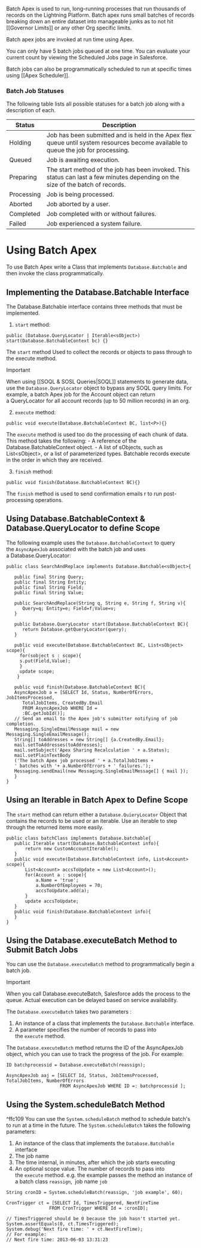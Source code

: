 Batch Apex is used to run, long-running processes that run thousands of records on the Lightning Platform. Batch apex runs small batches of records breaking down an entire dataset into manageable junks as to not hit [[Governor Limits]] or any other Org specific limits.

Batch apex jobs are invoked at run time using Apex. 

You can only have 5 batch jobs queued at one time. You can evaluate your current count by viewing the Scheduled Jobs page in Salesforce.

Batch jobs can also be programmatically scheduled to run at specific times using [[Apex Scheduler]]. 

### Batch Job Statuses 
The following table lists all possible statuses for a batch job along with a description of each.

|Status|Description|
|---|---|
|Holding|Job has been submitted and is held in the Apex flex queue until system resources become available to queue the job for processing.|
|Queued|Job is awaiting execution.|
|Preparing|The start method of the job has been invoked. This status can last a few minutes depending on the size of the batch of records.|
|Processing|Job is being processed.|
|Aborted|Job aborted by a user.|
|Completed|Job completed with or without failures.|
|Failed|Job experienced a system failure.|

# Using Batch Apex
To use Batch Apex write a Class that implements `Database.Batchable` and then invoke the class programmatically. 

## Implementing the Database.Batchable Interface

The Database.Batchable interface contains three methods that must be implemented.
1. `start` method:
```apex
public (Database.QueryLocator | Iterable<sObject>) start(Database.BatchableContext bc) {}
```
The `start` method Used to collect the records or objects to pass through to the execute method. 
>[!Important]
>When using [[SOQL & SOSL Queries|SOQL]] statements to generate data, use the `Database.QueryLocator` object to bypass any SOQL query limits. For example, a batch Apex job for the Account object can return a QueryLocator for all account records (up to 50 million records) in an org.

2. `execute` method:
```apex
public void execute(Database.BatchableContext BC, list<P>){}
```
The `execute` method is used too do the processing of each chunk of data. 
This method takes the following:
	\- A reference of the Database.BatchableContext object.
	\- A list of sObjects, such as List\<sObject\>, or a list of parameterized types. 
Batchable records execute in the order in which they are received. 

3. `finish` method:
```apex
public void finish(Database.BatchableContext BC){}
```
The `finish` method is used to send confirmation emails r to run post-processing operations. 

## Using Database.BatchableContext & Database.QueryLocator to define Scope

The following example uses the `Database.BatchableContext` to query the `AsyncApexJob` associated with the batch job and uses a Database.QueryLocator:
```apex
public class SearchAndReplace implements Database.Batchable<sObject>{

   public final String Query;
   public final String Entity;
   public final String Field;
   public final String Value;

   public SearchAndReplace(String q, String e, String f, String v){
      Query=q; Entity=e; Field=f;Value=v;
   }

   public Database.QueryLocator start(Database.BatchableContext BC){
      return Database.getQueryLocator(query);
   }

   public void execute(Database.BatchableContext BC, List<sObject> scope){
     for(sobject s : scope){
     s.put(Field,Value); 
     }
     update scope;
    }

   public void finish(Database.BatchableContext BC){
   AsyncApexJob a = [SELECT Id, Status, NumberOfErrors, JobItemsProcessed,
      TotalJobItems, CreatedBy.Email
      FROM AsyncApexJob WHERE Id =
      :BC.getJobId()];
   // Send an email to the Apex job's submitter notifying of job completion.
   Messaging.SingleEmailMessage mail = new Messaging.SingleEmailMessage();
   String[] toAddresses = new String[] {a.CreatedBy.Email};
   mail.setToAddresses(toAddresses);
   mail.setSubject('Apex Sharing Recalculation ' + a.Status);
   mail.setPlainTextBody
   ('The batch Apex job processed ' + a.TotalJobItems +
   ' batches with '+ a.NumberOfErrors + ' failures.');
   Messaging.sendEmail(new Messaging.SingleEmailMessage[] { mail });
   }
}
```

## Using an Iterable in Batch Apex to Define Scope 

The `start` method can return either a `Database.QuieryLocator` Object that contains the records to be used or an iterable. Use an iterable to step through the returned items more easily.
```apex
public class batchClass implements Database.batchable{ 
   public Iterable start(Database.BatchableContext info){ 
       return new CustomAccountIterable(); 
   }     
   public void execute(Database.BatchableContext info, List<Account> scope){
       List<Account> accsToUpdate = new List<Account>();
       for(Account a : scope){ 
           a.Name = 'true'; 
           a.NumberOfEmployees = 70; 
           accsToUpdate.add(a); 
       } 
       update accsToUpdate; 
   }     
   public void finish(Database.BatchableContext info){     
   } 
}
```

## Using the Database.executeBatch Method to Submit Batch Jobs

You can use the `Database.executeBatch` method to programmatically begin a batch job.
>[!Important]
>
When you call Database.executeBatch, Salesforce adds the process to the queue. Actual execution can be delayed based on service availability.

The `Database.executeBatch` takes two parameters :
1. An instance of a class that implements the `Database.Batchable` interface.
2. A parameter specifies the number of records to pass into the `execute` method.

The `Database.executeBatch` method returns the ID of the AsyncApexJob object, which you can use to track the progress of the job. For example:
```apex
ID batchprocessid = Database.executeBatch(reassign);

AsyncApexJob aaj = [SELECT Id, Status, JobItemsProcessed, TotalJobItems, NumberOfErrors 
                    FROM AsyncApexJob WHERE ID =: batchprocessid ];
```


## Using the System.scheduleBatch Method

^ffc109
You can use the `System.scheduleBatch` method to schedule batch's to run at a time in the future. 
The `System.scheduleBatch` takes the following parameters:
1. An instance of the class that implements the `Database.Batchable` interface
2. The job name
3. The time internal, in minutes, after which the job starts executing
4. An optional scope value. The number of records to pass into the `execute` method.
e.g. the example passes the method an instance of a batch class `reassign`,  job name `job `
```apex
String cronID = System.scheduleBatch(reassign, 'job example', 60);

CronTrigger ct = [SELECT Id, TimesTriggered, NextFireTime
                FROM CronTrigger WHERE Id = :cronID];

// TimesTriggered should be 0 because the job hasn't started yet.
System.assertEquals(0, ct.TimesTriggered);
System.debug('Next fire time: ' + ct.NextFireTime); 
// For example:
// Next fire time: 2013-06-03 13:31:23
```